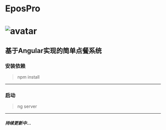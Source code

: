 # EposPro
![avatar](http://img.mp.sohu.com/upload/20170813/03656dcf220043129731a8205e427751_th.png)<br />
====================================================================================================================
## 基于Angular实现的简单点餐系统
### 安装依赖
>npm install<br />
-------------------------------------------------------------------------
### 启动
>ng server<br />
---
##### 持续更新中...